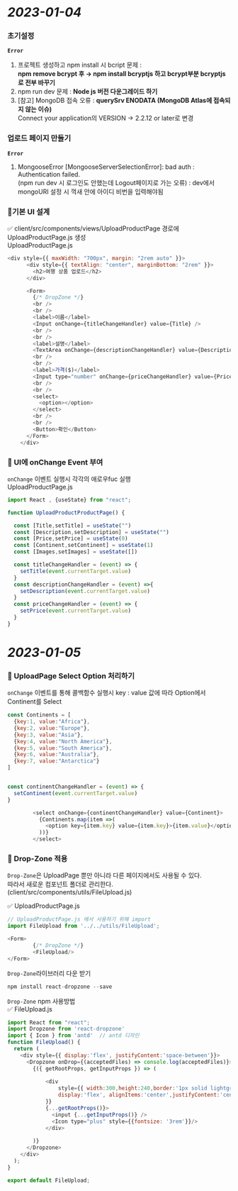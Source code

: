# _2023-01-04_
### **초기설정**
**`Error`**
1. 프로젝트 생성하고 npm install 시 bcript 문제 :     
**npm remove bcrypt 후 → npm install bcryptjs 하고 bcrypt부분 bcryptjs로 전부 바꾸기**
2. npm run dev 문제 : **Node js 버전 다운그레이드 하기**
3. [참고] MongoDB 접속 오류 : **querySrv ENODATA (MongoDB Atlas에 접속되지 않는 이슈)**  
Connect your application의 VERSION -> 2.2.12 or later로 변경
### **업로드 페이지  만들기**
**`Error`**
1. MongooseError [MongooseServerSelectionError]: bad auth : Authentication failed.  
 (npm run dev 시 로그인도 안했는데 Logout페이지로 가는 오류) : dev에서 mongoURI 설정 시 꺽새 안에 아이디 비번을 입력해야됨  

  

### 📌기본 UI 설계
✅ client/src/components/views/UploadProductPage 경로에 UploadProductPage.js 생성  
UploadProductPage.js
```JavaScript
<div style={{ maxWidth: "700px", margin: "2rem auto" }}>
      <div style={{ textAlign: "center", marginBottom: "2rem" }}>
        <h2>여행 상품 업로드</h2>
      </div>

      <Form>
        {/* DropZone */}
        <br />
        <br />
        <label>이름</label>
        <Input onChange={titleChangeHandler} value={Title} />
        <br />
        <br />
        <label>설명</label>
        <TextArea onChange={descriptionChangeHandler} value={Description}/>
        <br />
        <br />
        <label>가격($)</label>
        <Input type="number" onChange={priceChangeHandler} value={Price}/>
        <br />
        <br />
        <select>
          <option></option>
        </select>
        <br />
        <br />
        <Button>확인</Button>
      </Form>
    </div>

```
### 📌 UI에 onChange Event 부여
`onChange` 이벤트 실행시 각각의 애로우fuc 실행  
UploadProductPage.js  
```JavaScript
import React , {useState} from "react";

function UploadProductProductPage() {

  const [Title,setTitle] = useState("")
  const [Description,setDescription] = useState("")
  const [Price,setPrice] = useState(0)
  const [Continent,setContinent] = useState(1)
  const [Images,setImages] = useState([])

  const titleChangeHandler = (event) => {
    setTitle(event.currentTarget.value)
  }
  const descriptionChangeHandler = (event) =>{
    setDescription(event.currentTarget.value)
  }
  const priceChangeHandler = (event) => {
    setPrice(event.currentTarget.value)
  }
}
```

# _2023-01-05_
### 📌 UploadPage Select Option 처리하기
`onChange` 이벤트를 통해 콜백함수 실행시 key : value 값에 따라 Option에서 Continent를 Select
```JavaScript
const Continents = [
  {key:1, value:"Africa"},
  {key:2, value:"Europe"},
  {key:3, value:"Asia"},
  {key:4, value:"North America"},
  {key:5, value:"South America"},
  {key:6, value:"Australia"},
  {key:7, value:"Antarctica"}
]


const continentChangeHandler = (event) => {
  setContinent(event.currentTarget.value)
}

        <select onChange={continentChangeHandler} value={Continent}>
          {Continents.map(item =>(
            <option key={item.key} value={item.key}>{item.value}</option>
          ))}
        </select>
```
### 📌 Drop-Zone 적용
`Drop-Zone`은 UploadPage 뿐만 아니라 다른 페이지에서도 사용될 수 있다.  
따라서 새로운 컴포넌트 폴더로 관리한다. (client/src/components/utils/FileUpload.js)

✅ UploadProductPage.js
```JavaScript
// UploadProductPage.js 에서 사용하기 위해 import
import FileUpload from '../../utils/FileUpload';

<Form>
        {/* DropZone */}
        <FileUpload/>
</Form>
```

`Drop-Zone`라이브러리 다운 받기
```JavaScript
npm install react-dropzone --save
```
`Drop-Zone` npm 사용방법  
✅ FileUpload.js
```JavaScript
import React from "react";
import Dropzone from 'react-dropzone'
import { Icon } from 'antd'  // antd 디자인
function FileUpload() {
  return (
    <div style={{ display:'flex', justifyContent:'space-between'}}>
      <Dropzone onDrop={(acceptedFiles) => console.log(acceptedFiles)}>
        {({ getRootProps, getInputProps }) => (
          
            <div
                style={{ width:300,height:240,border:'1px solid lightgray',
                display:'flex', alignItems:'center',justifyContent:'center'
            }}   
            {...getRootProps()}>
              <input {...getInputProps()} />
              <Icon type="plus" style={{fontsize: '3rem'}}/>
            </div>
          
        )}
      </Dropzone>
    </div>
  );
}

export default FileUpload;

```





